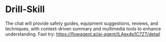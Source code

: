 # Drill-Skill
The chat will provide safety guides, equipment suggestions, reviews, and techniques, with context-driven summary and multimedia tools to enhance understanding. 
Fast try: https://flowagent.ai/ai-agent/ILAex4p1C7ZT/detail
